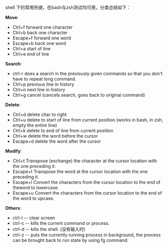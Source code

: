 shell 下的常用热键，在bash与zsh测试均可用，分类总结如下：

**Move**:  

+   Ctrl+f forward one character
+   Ctrl+b back one character
+   Escape+f forward one word
+   Escape+b back one word
+   Ctrl+a start of line
+   Ctrl+e end of line

**Search**:

+   ctrl-r does a search in the previously given commands so that you don't have to repeat long command. 
+   Ctrl+p previous line in history
+   Ctrl+n next line in history
+   Ctrl+g cancel (cancels search, goes back to original command)

**Delete**:

+   Ctrl+d delete char to right
+   Ctrl+u delete to start of line from current position (works in bash, in zsh, empty the entire line)
+   Ctrl+k delete to end of line from current position
+   Ctrl+w delete the word before the cursor
+   Escape+d delete the word after the cursor

**Modify**:

+   Ctrl+t Transpose (exchange) the character at the cursor location with the one preceding it.
+   Escape+t Transpose the word at the cursor location with the one preceding it.
+   Escape+l Convert the characters from the cursor location to the end of theword to lowercase.
+   Escape+u Convert the characters from the cursor location to the end of the word to upcase.


**Others**:

+   ctrl-l -- clear screen 
+   ctrl-c -- kills the current command or process. 
+   ctrl-d -- kills the shell. (没有输入时)
+   ctrl-z -- puts the currently running process in background, the process can be brought back to run state by using fg command. 
